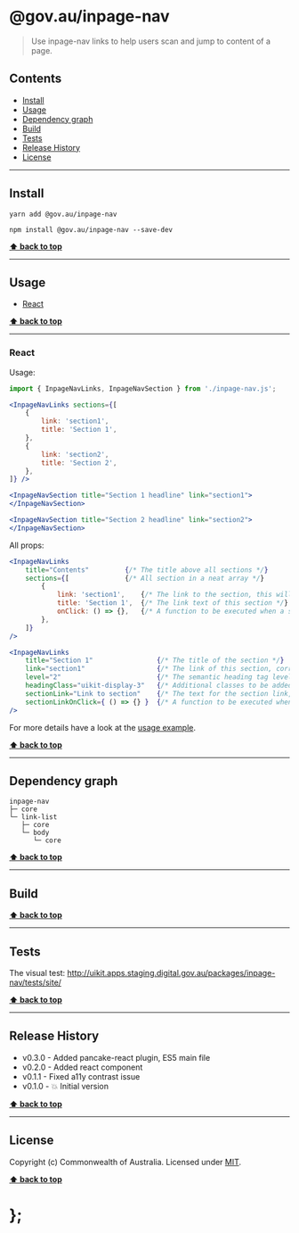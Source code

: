 @gov.au/inpage-nav
============

> Use inpage-nav links to help users scan and jump to content of a page.


## Contents

* [Install](#install)
* [Usage](#usage)
* [Dependency graph](#dependency-graph)
* [Build](#build)
* [Tests](#tests)
* [Release History](#release-history)
* [License](#license)


----------------------------------------------------------------------------------------------------------------------------------------------------------------


## Install


```shell
yarn add @gov.au/inpage-nav
```

```shell
npm install @gov.au/inpage-nav --save-dev
```


**[⬆ back to top](#contents)**


----------------------------------------------------------------------------------------------------------------------------------------------------------------


## Usage


* [React](#react)


**[⬆ back to top](#contents)**


----------------------------------------------------------------------------------------------------------------------------------------------------------------


### React

Usage:

```jsx
import { InpageNavLinks, InpageNavSection } from './inpage-nav.js';

<InpageNavLinks sections={[
	{
		link: 'section1',
		title: 'Section 1',
	},
	{
		link: 'section2',
		title: 'Section 2',
	},
]} />

<InpageNavSection title="Section 1 headline" link="section1">
</InpageNavSection>

<InpageNavSection title="Section 2 headline" link="section2">
</InpageNavSection>
```

All props:

```jsx
<InpageNavLinks
	title="Contents"         {/* The title above all sections */}
	sections={[              {/* All section in a neat array */}
		{
			link: 'section1',    {/* The link to the section, this will be converted to a hash link */}
			title: 'Section 1',  {/* The link text of this section */}
			onClick: () => {},   {/* A function to be executed when a section is clicked, optional */}
		},
	]}
/>

<InpageNavLinks
	title="Section 1"                {/* The title of the section */}
	link="section1"                  {/* The link of this section, corresponds to the link inside InpageNavLinks */}
	level="2"                        {/* The semantic heading tag level, h1-h6, optional */}
	headingClass="uikit-display-3"   {/* Additional classes to be added to the headline, optional */}
	sectionLink="Link to section"    {/* The text for the section link, optional */}
	sectionLinkOnClick={ () => {} }  {/* A function to be executed when the section link is clicked, optional */}
/>
```

For more details have a look at the [usage example](https://github.com/govau/uikit/tree/master/packages/inpage-nav/tests/react/index.js).


**[⬆ back to top](#contents)**


----------------------------------------------------------------------------------------------------------------------------------------------------------------


## Dependency graph

```shell
inpage-nav
├─ core
└─ link-list
   ├─ core
   └─ body
      └─ core
```


**[⬆ back to top](#contents)**


----------------------------------------------------------------------------------------------------------------------------------------------------------------


## Build


**[⬆ back to top](#contents)**


----------------------------------------------------------------------------------------------------------------------------------------------------------------


## Tests

The visual test: http://uikit.apps.staging.digital.gov.au/packages/inpage-nav/tests/site/


**[⬆ back to top](#contents)**


----------------------------------------------------------------------------------------------------------------------------------------------------------------


## Release History

* v0.3.0 - Added pancake-react plugin, ES5 main file
* v0.2.0 - Added react component
* v0.1.1 - Fixed a11y contrast issue
* v0.1.0 - 💥 Initial version


**[⬆ back to top](#contents)**


----------------------------------------------------------------------------------------------------------------------------------------------------------------


## License

Copyright (c) Commonwealth of Australia.
Licensed under [MIT](https://raw.githubusercontent.com/govau/uikit/packages/core/master/LICENSE).


**[⬆ back to top](#contents)**

# };
